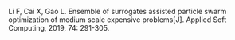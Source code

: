 Li F, Cai X, Gao L. Ensemble of surrogates assisted particle swarm optimization of medium scale expensive problems[J]. Applied Soft Computing, 2019, 74: 291-305.
